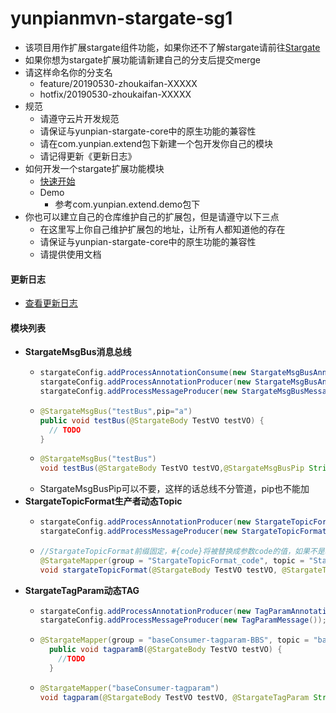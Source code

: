 # yunpianmvn-stargate-sg1

+ 该项目用作扩展stargate组件功能，如果你还不了解stargate请前往[Stargate](../README.md)
+ 如果你想为stargate扩展功能请新建自己的分支后提交merge
+ 请这样命名你的分支名
  + feature/20190530-zhoukaifan-XXXXX
  + hotfix/20190530-zhoukaifan-XXXXX
+ 规范
  + 请遵守云片开发规范
  + 请保证与yunpian-stargate-core中的原生功能的兼容性
  + 请在com.yunpian.extend包下新建一个包开发你自己的模块
  + 请记得更新《更新日志》
+ 如何开发一个stargate扩展功能模块
  + [快速开始](./quickStart.md)
  + Demo
    + 参考com.yunpian.extend.demo包下
+ 你也可以建立自己的仓库维护自己的扩展包，但是请遵守以下三点
  + 在这里写上你自己维护扩展包的地址，让所有人都知道他的存在
  + 请保证与yunpian-stargate-core中的原生功能的兼容性
  + 请提供使用文档

#### 更新日志

+ [查看更新日志](./updateLog.md)

#### 模块列表
+ **StargateMsgBus消息总线**
  + ```java
    stargateConfig.addProcessAnnotationConsume(new StargateMsgBusAnnotationHandel(appName));
    stargateConfig.addProcessAnnotationProducer(new StargateMsgBusAnnotationHandel(appName));
    stargateConfig.addProcessMessageProducer(new StargateMsgBusMessageHandel());
    ```
  + ```java
    @StargateMsgBus("testBus",pip="a")
    public void testBus(@StargateBody TestVO testVO) {
      // TODO
    }
    ```
  + ```java
    @StargateMsgBus("testBus")
    void testBus(@StargateBody TestVO testVO,@StargateMsgBusPip String pip);
    ```
  + StargateMsgBusPip可以不要，这样的话总线不分管道，pip也不能加
+ **StargateTopicFormat生产者动态Topic**
  + ```java
    stargateConfig.addProcessAnnotationProducer(new StargateTopicFormatAnnotationHandel());
    stargateConfig.addProcessMessageProducer(new StargateTopicFormatProcessMessageProducer());
    ```
  + ```java
    //StargateTopicFormat前缀固定，#{code}将被替换成参数code的值，如果不是基本类型调用toString()方法
    @StargateMapper(group = "StargateTopicFormat_code", topic = "StargateTopicFormat#{code}")
    void stargateTopicFormat(@StargateBody TestVO testVO, @StargateTopicFormat("code") int code);
    ```
+ **StargateTagParam动态TAG**
  + ```java
    stargateConfig.addProcessAnnotationProducer(new TagParamAnnotationHandel());
    stargateConfig.addProcessMessageProducer(new TagParamMessage());
    ```
  + ```java
    @StargateMapper(group = "baseConsumer-tagparam-BBS", topic = "baseConsumer-tagparam", tag = "BBS")
      public void tagparamB(@StargateBody TestVO testVO) {
        //TODO
      }
    ```
  + ```java
    @StargateMapper("baseConsumer-tagparam")
    void tagparam(@StargateBody TestVO testVO, @StargateTagParam String tag);
    ```